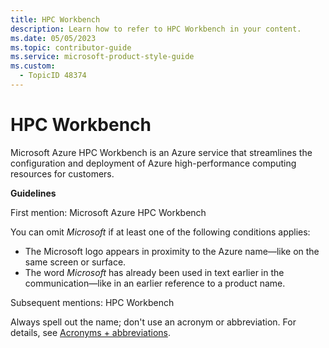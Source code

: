 ```yaml
---
title: HPC Workbench
description: Learn how to refer to HPC Workbench in your content.
ms.date: 05/05/2023
ms.topic: contributor-guide
ms.service: microsoft-product-style-guide
ms.custom:
  - TopicID 48374
---
```



# HPC Workbench

Microsoft Azure HPC Workbench is an Azure service that streamlines the configuration and deployment of Azure high-performance computing resources for customers.

**Guidelines**

First mention: Microsoft Azure HPC Workbench

You can omit *Microsoft* if at least one of the following conditions applies:

- The Microsoft logo appears in proximity to the Azure name—like on the same screen or surface.
- The word *Microsoft* has already been used in text earlier in the communication—like in an earlier reference to a product name.

Subsequent mentions: HPC Workbench

Always spell out the name; don't use an acronym or abbreviation. For details, see [Acronyms + abbreviations](~\acronyms-and-abbreviations.md).



